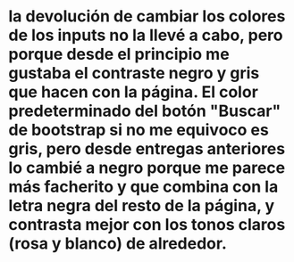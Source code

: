 # la devolución de cambiar los colores de los inputs no la llevé a cabo, pero porque desde el principio me gustaba el contraste negro y gris que hacen con la página. El color predeterminado del botón "Buscar" de bootstrap si no me equivoco es gris, pero desde entregas anteriores lo cambié a negro porque me parece más facherito y que combina con la letra negra del resto de la página, y contrasta mejor con los tonos claros (rosa y blanco) de alrededor.